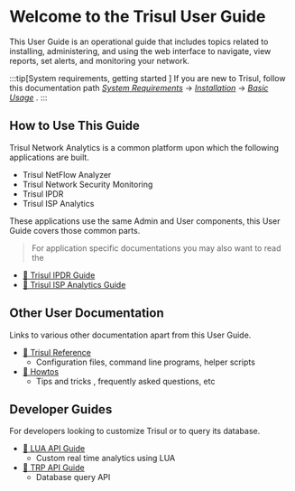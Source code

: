 # Welcome to the Trisul User Guide

This User Guide is an operational guide that includes topics related to installing, administering, and using the web interface to navigate, view reports, set alerts, and monitoring your network.

:::tip[System requirements, getting started ]
If you are new to Trisul, follow this documentation path [*System Requirements*](/docs/ag/install/requirements)  &rarr; [*Installation*](/docs/ag/install/doinstall) &rarr;  [*Basic Usage*](/docs/ag/basictasks/) . 
:::

## How to Use This Guide

Trisul Network Analytics is a common platform upon which the following applications are built.
- Trisul NetFlow Analyzer
- Trisul Network Security Monitoring 
- Trisul IPDR
- Trisul ISP Analytics 

These applications use the same Admin and User components, this User Guide covers those common parts.   

>For application specific documentations you may also want to read the 
- [:memo: Trisul IPDR Guide](/docs/ipdr)
- [:memo: Trisul ISP Analytics Guide](/docs/isp)


## Other User Documentation

Links to various other documentation apart from this User Guide.

- [:memo: Trisul Reference](/docs/ref)
  - Configuration files, command line programs, helper  scripts 
- [:memo: Howtos](/docs/howto)
  - Tips and tricks , frequently asked questions, etc

## Developer Guides

For developers looking to customize Trisul or to query its database.

- [:memo: LUA API Guide](/docs/lua)
  - Custom real time analytics using LUA
- [:memo: TRP API Guide](/docs/trp)
  - Database query API 


